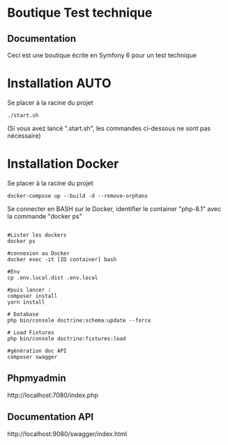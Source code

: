 # Boutique Test technique

## Documentation
Ceci est une boutique écrite en Symfony 6 pour un test technique

# Installation AUTO
Se placer à la racine du projet
````shell
./start.sh
````

(Si vous avez lancé ".start.sh", les commandes ci-dessous ne sont pas nécessaire)

# Installation Docker
Se placer à la racine du projet
````shell
docker-compose up --build -d --remove-orphans
````

Se connecter en BASH sur le Docker, identifier le container "php-8.1" avec la commande "docker ps"
````shell

#Lister les dockers
docker ps

#connexion au Docker
docker exec -it [ID container] bash

#Env
cp .env.local.dist .env.local

#puis lancer :
composer install
yarn install

# Database
php bin/console doctrine:schema:update --force

# Load Fixtures
php bin/console doctrine:fixtures:load

#génération doc API
composer swagger
````

## Phpmyadmin
http://localhost:7080/index.php

## Documentation API
http://localhost:9080/swagger/index.html

